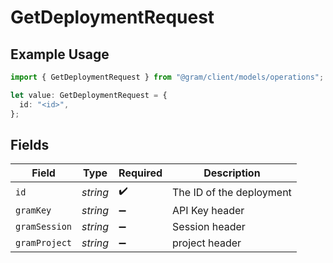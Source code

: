 # GetDeploymentRequest

## Example Usage

```typescript
import { GetDeploymentRequest } from "@gram/client/models/operations";

let value: GetDeploymentRequest = {
  id: "<id>",
};
```

## Fields

| Field                    | Type                     | Required                 | Description              |
| ------------------------ | ------------------------ | ------------------------ | ------------------------ |
| `id`                     | *string*                 | :heavy_check_mark:       | The ID of the deployment |
| `gramKey`                | *string*                 | :heavy_minus_sign:       | API Key header           |
| `gramSession`            | *string*                 | :heavy_minus_sign:       | Session header           |
| `gramProject`            | *string*                 | :heavy_minus_sign:       | project header           |